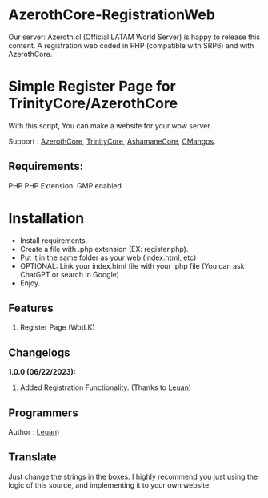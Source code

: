 # AzerothCore-RegistrationWeb
Our server: Azeroth.cl (Official LATAM World Server) is happy to release this content.
A registration web coded in PHP (compatible with SRP6) and with AzerothCore.


# Simple Register Page for TrinityCore/AzerothCore

With this script, You can make a website for your wow server.

Support : [AzerothCore](http://azerothcore.org), [TrinityCore](http://TrinityCore.org), [AshamaneCore](https://github.com/AshamaneProject/AshamaneCore/), [CMangos](https://github.com/cmangos/).


## Requirements:
PHP
PHP Extension: GMP enabled

# Installation

- Install requirements.
 - Create a file with .php extension (EX: register.php).
 - Put it in the same folder as your web (index.html, etc)
 - OPTIONAL: Link your index.html file with your .php file (You can ask ChatGPT or search in Google)
 - Enjoy.

## Features

 1. Register Page (WotLK)

## Changelogs

 **1.0.0 (06/22/2023):**
 1. Added Registration Functionality. (Thanks to [Leuan](https://github.com/LeuanN))


## Programmers

Author : [Leuan](https://github.com/LeuanN))


## Translate

Just change the strings in the boxes. 
I highly recommend you just using the logic of this source, and implementing it to your own website.
